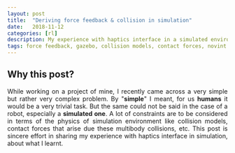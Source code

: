 ```yaml
---
layout: post
title:  "Deriving force feedback & collision in simulation"
date:   2018-11-12
categories: [rl]
description: My experience with haptics interface in a simulated environment.
tags: force feedback, gazebo, collision models, contact forces, novint falcon,
---
```

## Why this post?
<p style="text-align:justify">
While working on a project of mine, I recently came across a very simple but rather very complex problem. By "<strong>simple</strong>" I meant, for us <strong>humans</strong> it would be a very trivial task. But the same could not be said in the case of a robot, especially a <strong>simulated one</strong>. A lot of constraints are to be considered in terms of the physics of simulation environment like collision models, contact forces that arise due these multibody collisions, etc. This post is sincere effort in sharing my experience with haptics interface in simulation, about what I learnt.   
</p>
